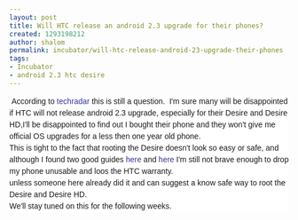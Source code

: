 ```yaml
---
layout: post
title: Will HTC release an android 2.3 upgrade for their phones?
created: 1293198212
author: shalom
permalink: incubator/will-htc-release-android-23-upgrade-their-phones
tags:
- Incubator
- android 2.3 htc desire
---
```

<p><span class="Apple-style-span" style="border-collapse: separate; color: rgb(102, 102, 102); font-family: 'Times New Roman'; font-style: normal; font-variant: normal; font-weight: normal; letter-spacing: normal; line-height: normal; orphans: 2; text-indent: 0px; text-transform: none; white-space: normal; widows: 2; word-spacing: 0px; font-size: medium;">
<div style="margin: 0px; padding: 0px; font-family: Tahoma,Verdana,Arial,Helvetica,sans-serif; font-size: 75%; font-weight: normal; line-height: 160%; background-color: rgb(255, 255, 255);">
<p style="margin: 0px; padding: 0px; font-size: 14px; font-weight: normal; line-height: 21px;">&nbsp;According to<span class="Apple-converted-space">&nbsp;</span><a href="http://www.techradar.com/news/phone-and-communications/mobile-phones/htc-confirms-desire-hd-android-2-3-update--913929" style="color: rgb(51, 51, 153); margin: 0px; padding: 0px; text-decoration: none;">techradar</a><span class="Apple-converted-space">&nbsp;</span>this is still a question. &nbsp;I'm sure many will be disappointed if HTC will not release android 2.3 upgrade, especially for their Desire and Desire HD,I'll be disappointed to find out I bought their phone and they won't give me official OS upgrades for a less then one year old phone.</p>
<p style="margin: 0px; padding: 0px; font-size: 14px; font-weight: normal; line-height: 21px;">This is tight to the fact that rooting the Desire doesn't look so easy or safe, and although I found two good guides<span class="Apple-converted-space">&nbsp;</span><a href="http://theunlockr.com/2010/09/20/how-to-root-the-htc-desire-unrevoked-method/" style="color: rgb(51, 51, 153); margin: 0px; padding: 0px; text-decoration: none;">here</a><span class="Apple-converted-space">&nbsp;</span>and <a href="http://www.youtube.com/watch?v=CPkdLFic10s" style="color: rgb(51, 51, 153); margin: 0px; padding: 0px; text-decoration: none;">here</a><span class="Apple-converted-space">&nbsp;</span>I'm still not brave enough to drop my phone unusable and loos the HTC warranty.</p>
<p style="margin: 0px; padding: 0px; font-size: 14px; font-weight: normal; line-height: 21px;">unless someone here already did it and can suggest a know safe way to root the Desire and Desire HD.</p>
<p style="margin: 0px; padding: 0px; font-size: 14px; font-weight: normal; line-height: 21px;">We'll stay tuned on this for the following weeks.</p>
</div>
</span></p>
